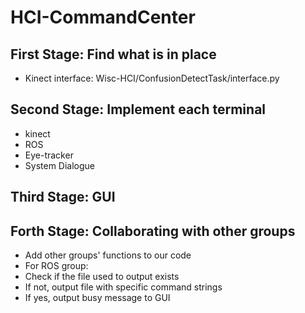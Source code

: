 # HCI-CommandCenter

## First Stage: Find what is in place
 
* Kinect interface: Wisc-HCI/ConfusionDetectTask/interface.py

## Second Stage: Implement each terminal
* kinect
* ROS
* Eye-tracker
* System Dialogue

## Third Stage: GUI

## Forth Stage: Collaborating with other groups
* Add other groups' functions to our code
* For ROS group:
* Check if the file used to output exists
* If not, output file with specific command strings
* If yes, output busy message to GUI

